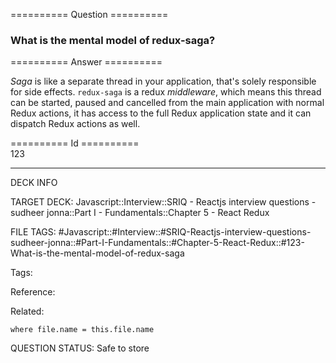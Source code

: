 ========== Question ==========  

### What is the mental model of redux-saga?  

========== Answer ==========  

_Saga_ is like a separate thread in your application, that's solely responsible
for side effects. `redux-saga` is a redux _middleware_, which means this thread
can be started, paused and cancelled from the main application with normal Redux
actions, it has access to the full Redux application state and it can dispatch
Redux actions as well.

========== Id ==========  
123

---

DECK INFO

TARGET DECK: Javascript::Interview::SRIQ - Reactjs interview questions - sudheer jonna::Part I - Fundamentals::Chapter 5 - React Redux

FILE TAGS: #Javascript::#Interview::#SRIQ-Reactjs-interview-questions-sudheer-jonna::#Part-I-Fundamentals::#Chapter-5-React-Redux::#123-What-is-the-mental-model-of-redux-saga

Tags:

Reference:

Related:

```dataview
where file.name = this.file.name
```
QUESTION STATUS: Safe to store
